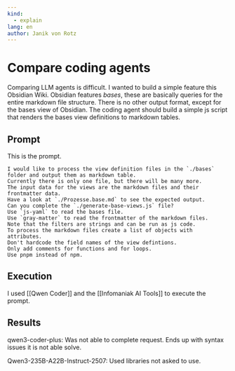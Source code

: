 ```yaml
---
kind:
  - explain
lang: en
author: Janik von Rotz
---
```

# Compare coding agents

Comparing LLM agents is difficult. I wanted to build a simple feature this Obsidian Wiki. Obsidian features *bases*, these are basically queries for the entire markdown file structure. There is no other output format, except for the bases view of Obsidian. The coding agent should build a simple js script that renders the bases view definitions to markdown tables.

## Prompt

This is the prompt.

```
I would like to process the view definition files in the `./bases` folder and output them as markdown table.
Currently there is only one file, but there will be many more.
The input data for the views are the markdown files and their frontmatter data.
Have a look at `./Prozesse.base.md` to see the expected output.
Can you complete the `./generate-base-views.js` file?
Use `js-yaml` to read the bases file.
Use `gray-matter` to read the frontmatter of the markdown files.
Note that the filters are strings and can be run as js code.
To process the markdown files create a list of objects with attributes.
Don't hardcode the field names of the view defintions.
Only add comments for functions and for loops.
Use pnpm instead of npm.
```

## Execution

I used [[Qwen Coder]] and the [[Infomaniak AI Tools]] to execute the prompt.

## Results

qwen3-coder-plus: Was not able to complete request. Ends up with syntax issues it is not able solve.

Qwen3-235B-A22B-Instruct-2507: Used libraries not asked to use.
